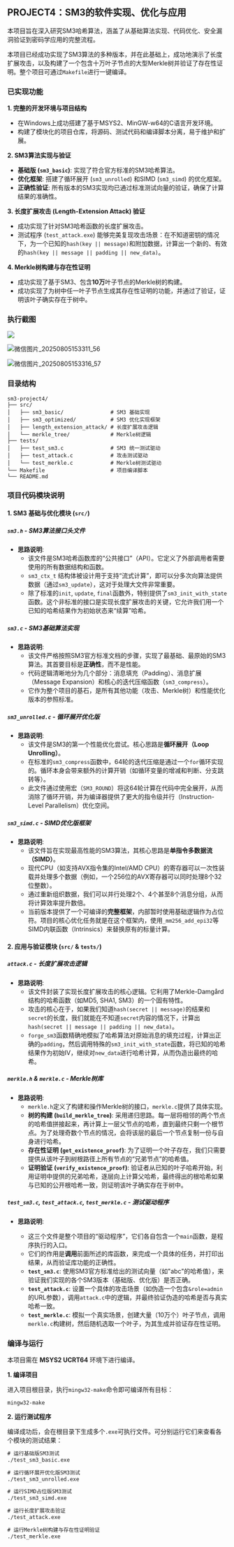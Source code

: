 ## PROJECT4：SM3的软件实现、优化与应用

本项目旨在深入研究SM3哈希算法，涵盖了从基础算法实现、代码优化、安全漏洞验证到密码学应用的完整流程。

本项目已经成功实现了SM3算法的多种版本，并在此基础上，成功地演示了长度扩展攻击，以及构建了一个包含十万叶子节点的大型Merkle树并验证了存在性证明。整个项目可通过`Makefile`进行一键编译。

### 已实现功能

**1. 完整的开发环境与项目结构**

- 在Windows上成功搭建了基于MSYS2、MinGW-w64的C语言开发环境。
- 构建了模块化的项目仓库，将源码、测试代码和编译脚本分离，易于维护和扩展。

**2. SM3算法实现与验证**

- **基础版 (`sm3_basic`)**: 实现了符合官方标准的SM3哈希算法。
- **优化框架**: 搭建了循环展开 (`sm3_unrolled`) 和SIMD (`sm3_simd`) 的优化框架。
- **正确性验证**: 所有版本的SM3实现均已通过标准测试向量的验证，确保了计算结果的准确性。

**3. 长度扩展攻击 (Length-Extension Attack) 验证**

- 成功实现了针对SM3哈希函数的长度扩展攻击。
- 测试程序 (`test_attack.exe`) 能够完美复现攻击场景：在不知道密钥的情况下，为一个已知的`hash(key || message)`和附加数据，计算出一个新的、有效的`hash(key || message || padding || new_data)`。

**4. Merkle树构建与存在性证明**

- 成功实现了基于SM3、包含**10万**叶子节点的Merkle树的构建。
- 成功实现了为树中任一叶子节点生成其存在性证明的功能，并通过了验证，证明该叶子确实存在于树中。

### 执行截图

![](./微信图片_20250805153256_55.png)

![微信图片_20250805153311_56](./微信图片_20250805153311_56.png)

![微信图片_20250805153316_57](./微信图片_20250805153316_57.png)

### 目录结构

```
sm3-project4/
├── src/
│   ├── sm3_basic/               # SM3 基础实现 
│   ├── sm3_optimized/           # SM3 优化实现框架 
│   ├── length_extension_attack/ # 长度扩展攻击逻辑 
│   └── merkle_tree/             # Merkle树逻辑 
├── tests/
│   ├── test_sm3.c               # SM3 统一测试驱动
│   ├── test_attack.c            # 攻击测试驱动
│   └── test_merkle.c            # Merkle树测试驱动
└── Makefile                     # 项目编译脚本
└── README.md
```

### 项目代码模块说明

#### 1. SM3 基础与优化模块 (`src/`)

##### **`sm3.h` - SM3算法接口头文件**

- **思路说明**:
  - 该文件是SM3哈希函数库的“公共接口”（API）。它定义了外部调用者需要使用的所有数据结构和函数。
  - `sm3_ctx_t` 结构体被设计用于支持“流式计算”，即可以分多次向算法提供数据（通过`sm3_update`），这对于处理大文件非常重要。
  - 除了标准的`init`, `update`, `final`函数外，特别提供了`sm3_init_with_state`函数。这个非标准的接口是实现长度扩展攻击的关键，它允许我们用一个已知的哈希结果作为初始状态来“续算”哈希。

##### **`sm3.c` - SM3基础算法实现**

- **思路说明**:
  - 该文件严格按照SM3官方标准文档的步骤，实现了最基础、最原始的SM3算法。其首要目标是**正确性**，而不是性能。
  - 代码逻辑清晰地分为几个部分：消息填充（Padding）、消息扩展（Message Expansion）和核心的迭代压缩函数（`sm3_compress`）。
  - 它作为整个项目的基石，是所有其他功能（攻击、Merkle树）和性能优化版本的参照标准。

##### **`sm3_unrolled.c` - 循环展开优化版**

- **思路说明**:
  - 该文件是SM3的第一个性能优化尝试。核心思路是**循环展开（Loop Unrolling）**。
  - 在标准的`sm3_compress`函数中，64轮的迭代压缩是通过一个`for`循环实现的。循环本身会带来额外的计算开销（如循环变量的增减和判断、分支跳转等）。
  - 此文件通过使用宏（`SM3_ROUND`）将这64轮计算在代码中完全展开，从而消除了循环开销，并为编译器提供了更大的指令级并行（Instruction-Level Parallelism）优化空间。

##### **`sm3_simd.c` - SIMD优化版框架**

- **思路说明**:
  - 该文件旨在实现最高性能的SM3算法，其核心思路是**单指令多数据流（SIMD）**。
  - 现代CPU（如支持AVX指令集的Intel/AMD CPU）的寄存器可以一次性装载并处理多个数据（例如，一个256位的AVX寄存器可以同时处理8个32位整数）。
  - 通过重新组织数据，我们可以并行处理2个、4个甚至8个消息分组，从而将计算效率提升数倍。
  - 当前版本提供了一个可编译的**完整框架**，内部暂时使用基础逻辑作为占位符。项目的核心优化任务就是在这个框架内，使用`_mm256_add_epi32`等SIMD内联函数（Intrinsics）来替换原有的标量计算。

#### 2. 应用与验证模块 (`src/` & `tests/`)

##### **`attack.c` - 长度扩展攻击逻辑**

- **思路说明**:
  - 该文件封装了实现长度扩展攻击的核心逻辑。它利用了Merkle-Damgård结构的哈希函数（如MD5, SHA1, SM3）的一个固有特性。
  - 攻击的核心在于，如果我们知道`hash(secret || message)`的结果和`secret`的长度，我们就能在不知道`secret`内容的情况下，计算出`hash(secret || message || padding || new_data)`。
  - `forge_sm3`函数精确地模拟了哈希算法对原始消息的填充过程，计算出正确的`padding`，然后调用特殊的`sm3_init_with_state`函数，将已知的哈希结果作为初始IV，继续对`new_data`进行哈希计算，从而伪造出最终的哈希。

##### **`merkle.h` & `merkle.c` - Merkle树库**

- **思路说明**:
  - `merkle.h`定义了构建和操作Merkle树的接口，`merkle.c`提供了具体实现。
  - **树的构建 (`build_merkle_tree`)**: 采用递归思路。每一层将相邻的两个节点的哈希值拼接起来，再计算上一层父节点的哈希，直到最终只剩一个根节点。为了处理奇数个节点的情况，会将该层的最后一个节点复制一份与自身进行哈希。
  - **存在性证明 (`get_existence_proof`)**: 为了证明一个叶子存在，我们只需要提供从该叶子到树根路径上所有节点的“兄弟节点”的哈希值。
  - **证明验证 (`verify_existence_proof`)**: 验证者从已知的叶子哈希开始，利用证明中提供的兄弟哈希，逐层向上计算父哈希，最终得出的根哈希如果与已知的公开根哈希一致，则证明该叶子确实存在于树中。

##### **`test_sm3.c`, `test_attack.c`, `test_merkle.c` - 测试驱动程序**

- **思路说明**:

  - 这三个文件是整个项目的“驱动程序”，它们各自包含一个`main`函数，是程序执行的入口。
  - 它们的作用是**调用**前面所述的库函数，来完成一个具体的任务，并打印出结果，从而验证库功能的正确性。
  - **`test_sm3.c`**: 使用SM3官方标准给出的测试向量（如"abc"的哈希值），来验证我们实现的各个SM3版本（基础版、优化版）是否正确。
  - **`test_attack.c`**: 设置一个具体的攻击场景（如伪造一个包含`&role=admin`的URL参数），调用`attack.c`中的逻辑，并最终验证伪造的哈希是否与真实哈希一致。
  - **`test_merkle.c`**: 模拟一个真实场景，创建大量（10万个）叶子节点，调用`merkle.c`构建树，然后随机选取一个叶子，为其生成并验证存在性证明。

  

### 编译与运行

本项目需在 **MSYS2 UCRT64** 环境下进行编译。

**1. 编译项目**

进入项目根目录，执行`mingw32-make`命令即可编译所有目标：

```
mingw32-make
```

**2. 运行测试程序**

编译成功后，会在根目录下生成多个`.exe`可执行文件。可分别运行它们来查看各个模块的测试结果：

```tex
# 运行基础版SM3测试
./test_sm3_basic.exe

# 运行循环展开优化版SM3测试
./test_sm3_unrolled.exe

# 运行SIMD占位版SM3测试
./test_sm3_simd.exe

# 运行长度扩展攻击验证
./test_attack.exe

# 运行Merkle树构建与存在性证明验证
./test_merkle.exe
```
